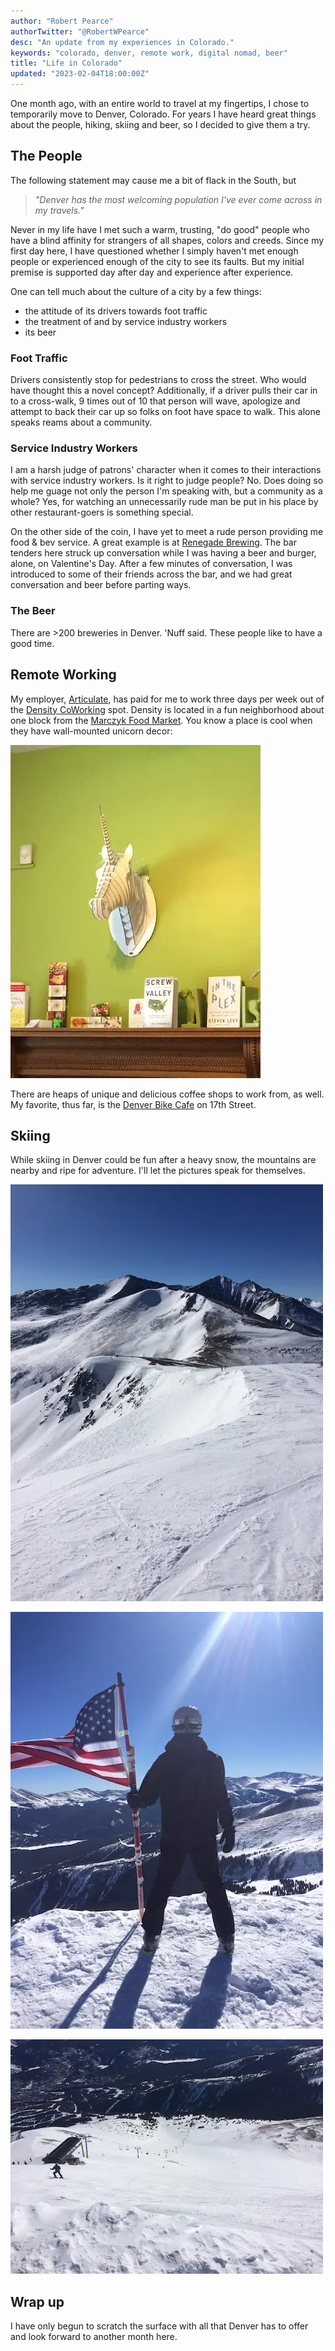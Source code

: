 ```yaml
---
author: "Robert Pearce"
authorTwitter: "@RobertWPearce"
desc: "An update from my experiences in Colorado."
keywords: "colorado, denver, remote work, digital nomad, beer"
title: "Life in Colorado"
updated: "2023-02-04T18:00:00Z"
---
```


One month ago, with an entire world to travel at my fingertips, I chose to
temporarily move to Denver, Colorado. For years I have heard great things about
the people, hiking, skiing and beer, so I decided to give them a try.

## The People

The following statement may cause me a bit of flack in the South, but

> _&quot;Denver has the most welcoming population I've ever come across
> in my travels.&quot;_

Never in my life have I met such a warm, trusting, &quot;do good&quot; people
who have a blind affinity for strangers of all shapes, colors and creeds. Since
my first day here, I have questioned whether I simply haven't met enough people
or experienced enough of the city to see its faults. But my initial premise is
supported day after day and experience after experience.

One can tell much about the culture of a city by a few things:

* the attitude of its drivers towards foot traffic
* the treatment of and by service industry workers
* its beer

### Foot Traffic

Drivers consistently stop for pedestrians to cross the street. Who would have
thought this a novel concept? Additionally, if a driver pulls their car in to a
cross-walk, 9 times out of 10 that person will wave, apologize and attempt to
back their car up so folks on foot have space to walk. This alone speaks reams
about a community.

### Service Industry Workers

I am a harsh judge of patrons' character when it comes to their interactions
with service industry workers. Is it right to judge people? No. Does doing so
help me guage not only the person I'm speaking with, but a community as a whole?
Yes, for watching an unnecessarily rude man be put in his place by other
restaurant-goers is something special.

On the other side of the coin, I have yet to meet a rude person providing me
food & bev service. A great example is at [Renegade
Brewing](http://renegadebrewing.com/). The bar tenders here struck up
conversation while I was having a beer and burger, alone, on Valentine's Day.
After a few minutes of conversation, I was introduced to some of their friends
across the bar, and we had great conversation and beer before parting ways.

### The Beer

There are &gt;200 breweries in Denver. 'Nuff said. These people like to have a
good time.

## Remote Working

My employer, [Articulate](https://www.articulate.com/), has paid for me to work
three days per week out of the [Density CoWorking](http://densitycoworking.com/)
spot. Density is located in a fun neighborhood about one block from the [Marczyk
Food Market](http://marczykfinefoods.com/). You know a place is cool when they
have wall-mounted unicorn decor:

<img
  alt="Wooden unicorn wall mount"
  decoding="async"
  height="533"
  loading="lazy"
  src="/images/life-in-co-unicorn.webp"
/>

There are heaps of unique and delicious coffee shops to work from, as well. My
favorite, thus far, is the [Denver Bike Cafe](http://denverbicyclecafe.com) on
17th Street.

## Skiing

While skiing in Denver could be fun after a heavy snow, the mountains are nearby
and ripe for adventure. I'll let the pictures speak for themselves.

<img
  alt="Top of Breckenridge, CO; mountains in snow"
  decoding="async"
  height="667"
  loading="lazy"
  src="/images/life-in-co-breck-tippy-top.webp"
/>

<img
  alt="USA flag with me next to it at the top of a mountain in Breckenridge, CO"
  decoding="async"
  height="667"
  loading="lazy"
  src="/images/life-in-co-breck-america.webp"
/>

<img
  alt="View over the edge down a treeless skip slope"
  decoding="async"
  height="375"
  loading="lazy"
  src="/images/life-in-co-breck-edge.webp"
/>

## Wrap up

I have only begun to scratch the surface with all that Denver has to offer and
look forward to another month here.

